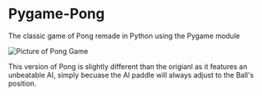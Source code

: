 # Pygame-Pong
The classic game of Pong remade in Python using the Pygame module

![Picture of Pong Game](https://i.imgur.com/wXlRUU5.png)

This version of Pong is slightly different than the origianl  as it features an unbeatable AI, simply becuase the AI paddle will always adjust to the Ball's position.
